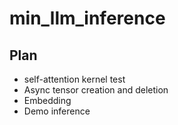# min_llm_inference

## Plan

* self-attention kernel test
* Async tensor creation and deletion
* Embedding
* Demo inference
